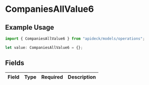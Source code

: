 # CompaniesAllValue6

## Example Usage

```typescript
import { CompaniesAllValue6 } from "apideck/models/operations";

let value: CompaniesAllValue6 = {};
```

## Fields

| Field       | Type        | Required    | Description |
| ----------- | ----------- | ----------- | ----------- |
